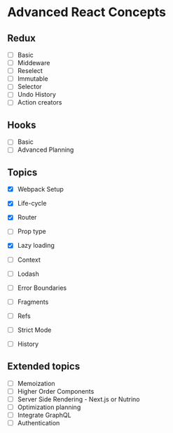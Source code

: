 # Advanced React Concepts

## Redux
- [ ] Basic
- [ ] Middeware
- [ ] Reselect
- [ ] Immutable
- [ ] Selector
- [ ] Undo History
- [ ] Action creators

## Hooks

- [ ] Basic
- [ ] Advanced Planning

## Topics

- [x] Webpack Setup
- [x] Life-cycle
- [x] Router
- [ ] Prop type

- [x] Lazy loading
- [ ] Context
- [ ] Lodash
- [ ] Error Boundaries

- [ ] Fragments
- [ ] Refs
- [ ] Strict Mode
- [ ] History

## Extended topics
- [ ] Memoization
- [ ] Higher Order Components
- [ ] Server Side Rendering - Next.js or Nutrino
- [ ] Optimization planning
- [ ] Integrate GraphQL
- [ ] Authentication
